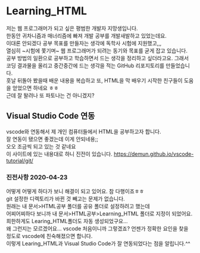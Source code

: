 # Learning_HTML
저는 웹 프로그래머가 되고 싶은 평범한 개발자 지망생입니다.   
한동안 귀차니즘과 매너리즘에 빠져 개발 공부를 개발새발하고 있었는데요.   
이대론 안되겠다 공부 목표를 만들자는 생각에 독학사 시험에 지원했고,,,   
열심히 ~시험에 쫓기며~ 웹 프로그래머가 되려는 동기와 목표를 굳게 잡고 있습니다.    
공부 방법의 일환으로 공부하고 학습하면서 드는 생각을 정리하고 싶더라고요.
그래서 코딩 결과물을 올리고 중간중간에 드는 생각을 적는 GitHub 리포지토리를 만들었습니다.  
훗날 뒤돌아 봤을때 배운 내용을 복습하고 또, HTML을 막 배우기 시작한 친구들이 도움을 얻었으면 하네요 ㅎㅎ  
근데 잘 돨려나 또 파토나는 건 아니겠지?  

## Visual Studio Code 연동
vscode와 연동해서 제 개인 컴퓨터들에서 HTML을 공부하고자 합니다.   
잘 연동이 됐으면 좋겠는데 이게 안되네용;;   
오오 조금씩 되고 있는 것 같네요   
이 사이트에 있는 내용대로 하니 진전이 있습니다. https://demun.github.io/vscode-tutorial/git/  

### 진전사항 2020-04-23
어떻게 어떻게 하다가 보니 해결이 되고 있어요. 참 다행이죠ㅎㅎ  
git 설정한 디렉토리가 바뀐 것 빼고는 문제가 없습니다.  
원래는 내 문서>HTML공부 폴더를 공유 폴더로 설정하려고 했는데  
어찌어찌하다 보니까 내 문서>HTML공부>Learning_HTML 폴더로 지정이 되었어요. 희한하게도 Learing_HTML폴더도 자동 생성되었구요...   
왜 그런지는 모르겠어요... vscode 처음이니까 그렇겠죠? 언젠가 정확한 요인을 찾을 정도로 vscode에 친숙해졌으면 합니다.  
이렇게 Learing_HTML과 Visual Studio Code가 잘 연동되었다는 점을 알립니다.^^   
